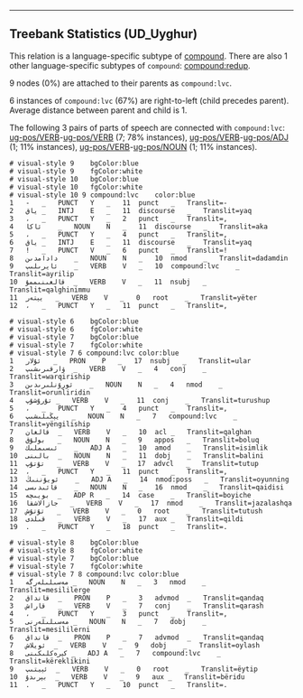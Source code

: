 

--------------------------------------------------------------------------------

## Treebank Statistics (UD_Uyghur)

This relation is a language-specific subtype of [compound]().
There are also 1 other language-specific subtypes of `compound`: [compound:redup]().

9 nodes (0%) are attached to their parents as `compound:lvc`.

6 instances of `compound:lvc` (67%) are right-to-left (child precedes parent).
Average distance between parent and child is 1.

The following 3 pairs of parts of speech are connected with `compound:lvc`: [ug-pos/VERB]()-[ug-pos/VERB]() (7; 78% instances), [ug-pos/VERB]()-[ug-pos/ADJ]() (1; 11% instances), [ug-pos/VERB]()-[ug-pos/NOUN]() (1; 11% instances).


~~~ conllu
# visual-style 9	bgColor:blue
# visual-style 9	fgColor:white
# visual-style 10	bgColor:blue
# visual-style 10	fgColor:white
# visual-style 10 9 compound:lvc	color:blue
1	-	_	PUNCT	Y	_	11	punct	_	Translit=-
2	ياق	_	INTJ	E	_	11	discourse	_	Translit=yaq
3	،	_	PUNCT	Y	_	2	punct	_	Translit=,
4	ئاكا	_	NOUN	N	_	11	discourse	_	Translit=aka
5	،	_	PUNCT	Y	_	4	punct	_	Translit=,
6	ياق	_	INTJ	E	_	11	discourse	_	Translit=yaq
7	!	_	PUNCT	V	_	6	punct	_	Translit=!
8	دادامدىن	_	NOUN	N	_	10	nmod	_	Translit=dadamdin
9	ئايرىلىپ	_	VERB	V	_	10	compound:lvc	_	Translit=ayrilip
10	قالغىنىممۇ	_	VERB	V	_	11	nsubj	_	Translit=qalghinimmu
11	يېتەر	_	VERB	V	_	0	root	_	Translit=yëter
12	،	_	PUNCT	Y	_	11	punct	_	Translit=,

~~~


~~~ conllu
# visual-style 6	bgColor:blue
# visual-style 6	fgColor:white
# visual-style 7	bgColor:blue
# visual-style 7	fgColor:white
# visual-style 7 6 compound:lvc	color:blue
1	ئۇلار	_	PRON	P	_	17	nsubj	_	Translit=ular
2	ۋارقىرىشىپ	_	VERB	V	_	4	conj	_	Translit=warqiriship
3	ئورۇنلىرىدىن	_	NOUN	N	_	4	nmod	_	Translit=orunliridin
4	تۇرۇشۇپ	_	VERB	V	_	11	conj	_	Translit=turushup
5	،	_	PUNCT	Y	_	4	punct	_	Translit=,
6	يېڭىلىشىپ	_	NOUN	N	_	7	compound:lvc	_	Translit=yëngiliship
7	قالغان	_	VERB	V	_	10	acl	_	Translit=qalghan
8	بولۇق	_	NOUN	N	_	9	appos	_	Translit=boluq
9	ئىسىملىك	_	ADJ	A	_	10	amod	_	Translit=isimlik
10	بالىنى	_	NOUN	N	_	11	dobj	_	Translit=balini
11	تۇتۇپ	_	VERB	V	_	17	advcl	_	Translit=tutup
12	،	_	PUNCT	Y	_	11	punct	_	Translit=,
13	ئويۇننىڭ	_	ADJ	A	_	14	nmod:poss	_	Translit=oyunning
14	قائىدىسى	_	NOUN	N	_	16	nmod	_	Translit=qaidisi
15	بويىچە	_	ADP	R	_	14	case	_	Translit=boyiche
16	جازالاشقا	_	VERB	V	_	17	nmod	_	Translit=jazalashqa
17	تۇتۇش	_	VERB	V	_	0	root	_	Translit=tutush
18	قىلدى	_	VERB	V	_	17	aux	_	Translit=qildi
19	.	_	PUNCT	Y	_	18	punct	_	Translit=.

~~~


~~~ conllu
# visual-style 8	bgColor:blue
# visual-style 8	fgColor:white
# visual-style 7	bgColor:blue
# visual-style 7	fgColor:white
# visual-style 7 8 compound:lvc	color:blue
1	مەسىلىلەرگە	_	NOUN	N	_	3	nmod	_	Translit=mesililerge
2	قانداق	_	PRON	P	_	3	advmod	_	Translit=qandaq
3	قاراش	_	VERB	V	_	7	conj	_	Translit=qarash
4	،	_	PUNCT	Y	_	3	punct	_	Translit=,
5	مەسىلىلەرنى	_	NOUN	N	_	7	dobj	_	Translit=mesililerni
6	قانداق	_	PRON	P	_	7	advmod	_	Translit=qandaq
7	ئويلاش	_	VERB	V	_	9	dobj	_	Translit=oylash
8	كېرەكلىكىنى	_	ADJ	A	_	7	compound:lvc	_	Translit=këreklikini
9	ئېيتىپ	_	VERB	V	_	0	root	_	Translit=ëytip
10	بېرىدۇ	_	VERB	V	_	9	aux	_	Translit=bëridu
11	.	_	PUNCT	Y	_	10	punct	_	Translit=.

~~~


